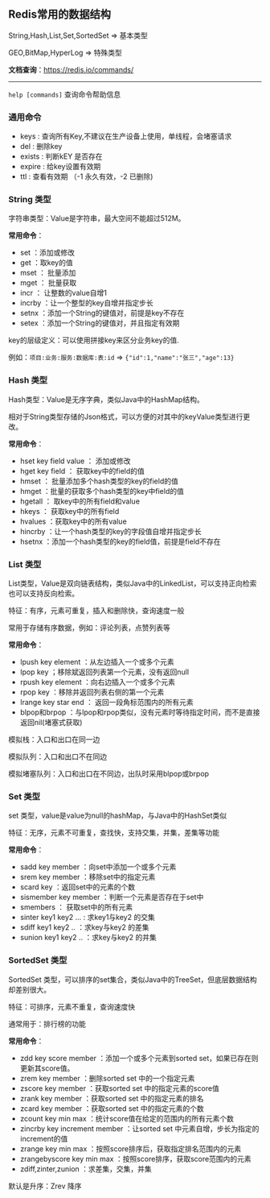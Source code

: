 ## Redis常用的数据结构
String,Hash,List,Set,SortedSet => 基本类型

GEO,BitMap,HyperLog => 特殊类型

**文档查询**：<https://redis.io/commands/>

---
`help [commands]` 查询命令帮助信息

### 通用命令

- keys : 查询所有Key,不建议在生产设备上使用，单线程，会堵塞请求
- del : 删除key
- exists : 判断kEY 是否存在
- expire : 给key设置有效期
- ttl : 查看有效期 （-1 永久有效，-2 已删除)

### String 类型
字符串类型：Value是字符串，最大空间不能超过512M。

**常用命令**：
- set ：添加或修改
- get ：取key的值
- mset ： 批量添加
- mget ： 批量获取
- incr ：  让整数的value自增1
- incrby ：让一个整型的key自增并指定步长
- setnx ：添加一个String的键值对，前提是key不存在
- setex ：添加一个String的键值对，并且指定有效期

key的层级定义：可以使用拼接key来区分业务key的值.

例如：`项目:业务:服务:数据库:表:id` => `{"id":1,"name":"张三","age":13} `


### Hash 类型
Hash类型：Value是无序字典，类似Java中的HashMap结构。

相对于String类型存储的Json格式，可以方便的对其中的keyValue类型进行更改。

**常用命令**：
- hset key  field value ： 添加或修改
- hget key  field ： 获取key中的field的值
- hmset ： 批量添加多个hash类型的key的field的值
- hmget ：批量的获取多个hash类型的key中field的值
- hgetall ： 取key中的所有field和value
- hkeys ： 获取key中的所有field
- hvalues ：获取key中的所有value
- hincrby ：让一个hash类型的key的字段值自增并指定步长
- hsetnx ：添加一个hash类型的key的field值，前提是field不存在

### List 类型
List类型，Value是双向链表结构，类似Java中的LinkedList，可以支持正向检索也可以支持反向检索。

特征：有序，元素可重复，插入和删除快，查询速度一般

常用于存储有序数据，例如：评论列表，点赞列表等

**常用命令**：
- lpush key element ：从左边插入一个或多个元素
- lpop key ；移除斌返回列表第一个元素，没有返回null
- rpush key element ：向右边插入一个或多个元素
- rpop key ：移除并返回列表右侧的第一个元素
- lrange key star end ： 返回一段角标范围内的所有元素
- blpop和brpop ：与lpop和rpop类似，没有元素时等待指定时间，而不是直接返回nil(堵塞式获取)

模拟栈：入口和出口在同一边

模拟队列：入口和出口不在同边

模拟堵塞队列：入口和出口在不同边，出队时采用blpop或brpop


### Set 类型

set 类型，value是value为null的hashMap，与Java中的HashSet类似

特征：无序，元素不可重复，查找快，支持交集，并集，差集等功能

**常用命令**：
- sadd key member ：向set中添加一个或多个元素
- srem key member ：移除set中的指定元素
- scard key ：返回set中的元素的个数
- sismember key member ：判断一个元素是否存在于set中
- smembers ： 获取set中的所有元素
- sinter key1 key2 ... : 求key1与key2 的交集
- sdiff key1 key2 .. ：求key与key2 的差集
- sunion key1 key2 .. ：求key与key2 的并集

### SortedSet 类型
SortedSet 类型，可以排序的set集合，类似Java中的TreeSet，但底层数据结构却差别很大。

特征：可排序，元素不重复，查询速度快

通常用于：排行榜的功能

**常用命令**：
- zdd key score member ：添加一个或多个元素到sorted set，如果已存在则更新其score值。
- zrem key member ：删除sorted set 中的一个指定元素
- zscore key member ：获取sorted set 中的指定元素的score值
- zrank key member ：获取sorted set 中的指定元素的排名
- zcard key member ：获取sorted set 中的指定元素的个数
- zcount key min max ：统计score值在给定的范围内的所有元素个数
- zincrby key increment member ：让sorted set 中元素自增，步长为指定的increment的值
- zrange key min max ：按照score排序后，获取指定排名范围内的元素
- zrangebyscore key min max ：按照score排序，获取score范围内的元素
- zdiff,zinter,zunion ：求差集，交集，并集

默认是升序：Zrev 降序


